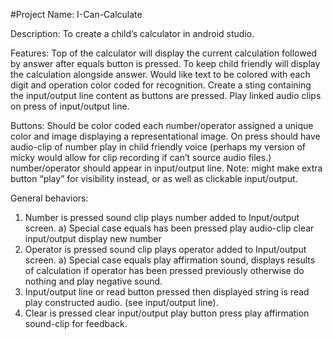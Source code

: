 #Project Name: I-Can-Calculate

Description:  To create a child’s calculator in android studio.

Features: Top of the calculator will display the current calculation followed by answer after equals button is pressed.
          To keep child friendly will display the calculation alongside answer.
          Would like text to be colored with each digit and operation color coded for recognition.
          Create a sting containing the input/output line content as buttons are pressed.
          Play linked audio clips on press of input/output line.
          
Buttons:  Should be color coded each number/operator assigned a unique color and image displaying a representational image. On press should have audio-clip of number play in child           friendly voice (perhaps my version of micky would allow for clip recording if can’t source audio files.) number/operator should appear in input/output line.
          Note: might make extra button “play” for visibility instead, or as well as clickable input/output.
          
General behaviors:
1)	Number is pressed sound clip plays number added to Input/output screen.
a)	Special case equals has been pressed play audio-clip clear input/output display new number 
2)	Operator is pressed sound clip plays operator added to Input/output screen.
a)	Special case equals play affirmation sound, displays results of calculation if operator has been pressed previously otherwise do nothing and play negative sound.
3)	Input/output line or read button pressed then displayed string is read play constructed audio.
    (see input/output line).
4)	Clear is pressed clear input/output play button press play affirmation sound-clip for feedback.
          
          

